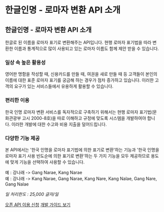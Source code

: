 # 한글인명 - 로마자 변환 API 소개

<html lang="ko">
<head>
    <title>NAVER Developers - 네이버 한글인명-로마자 변환 API 소개</title>
</head>
<body>

<div class="con">
    <div class="h_page_area">
        <h2 class="h_page">한글인명 - 로마자 변환 API 소개</h2>
        <div class="side_menu"></div>
    </div>
    <p class="p_desc">한글로 된 이름을 로마자 표기로 변환해주는 API입니다. 현행 로마자 표기법을 따라 변환한 이름과 통계적으로 많이 사용되고 있는 로마자 이름도 함께 제안 받을 수 있습니다.</p>
    <h3 class="h_sub">일상 속 높은 활용성</h3>
    <p class="p_desc">영어판 명함을 작성할 때, 신용카드를 만들 때, 여권을 새로 만들 때 등 고객들이 본인의 이름에 대한 표준 로마자 표기를 궁금해 하는 경우가 점차 증가하고 있습니다. 이러한 고객의 요구가 있는 서비스들에서 유용하게 활용할 수 있습니다.</p>
    <h3 class="h_sub">편리한 이용</h3>
    <p class="p_desc">한국 인명 로마자 변환 서비스를 독자적으로 구축하기 위해서는 현행 로마자 표기법(문화관광부 고시 2000-8호)을 따로 이해하고 규정에 맞도록 시스템을 개발하여야 합니다. 이러한 개발에 대한 수고와 비용 지출을 덜어드립니다.</p>
    <h3 class="h_sub">다양한 기능 제공</h3>
    <p class="p_desc">본 API에서는 '한국 인명을 로마자 표기법에 의한 표기로 변환'하는 기능과 '한국 인명을 로마자 표기 사용 빈도순에 의한 표기로 변환'하는 두 가지 기능을 모두 제공하므로 용도에 맞게 기능을 선택하여 사용할 수 있습니다.</p>
    <div class="blockquote_area">예 : 강나래 -> Gang Narae, Kang Narae</div>
    <div class="blockquote_area">
        예 : 강나래 -> Kang Narae, Gang Narae, Kang Nare, Kang Nalae, Gang Nare, Gang Nalae
    </div>
    <p class="p_desc"><em class="color_p3">일 처리한도 : 25,000 글자/일</em></p>
    <div class="buttons buttons_center">
        <a class="btn_b_hi" href="/apps/#/register?defaultScope=roman">오픈 API 이용 신청</a>
        <a class="btn_b_hi" href="/docs/papago/papago-romanization-overview.md#한글-인명로마자-변환">개발 가이드 보기</a>
    </div>
</div>
</body>
</html>